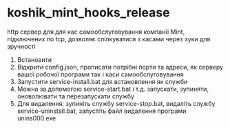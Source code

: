 # koshik_mint_hooks_release

http сервер для для кас самообслуговування компанії Mint, підключених по tcp, дозволяє спілкуватися з касами через хуки для зручності

1. Встановити
2. Відкрити config.json, прописати потрібні порти та адреси, як серверу вашої робочої програми так і каси самообслуговування
3. Запустити service-install.bat для встановлення як служби
4. Можна за допомогою service-start.bat і т.д. запускати, зупиняти, оноволювати та перезапускати службу
5. Для видалення: зупиніть службу service-stop.bat, видаліть службу service-uninstall.bat, запустіть файл видалення програми unins000.exe

